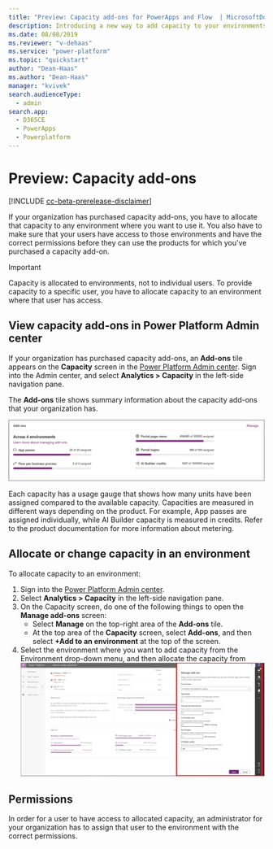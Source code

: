 ```yaml
---
title: "Preview: Capacity add-ons for PowerApps and Flow  | MicrosoftDocs"
description: Introducing a new way to add capacity to your environments.
ms.date: 08/08/2019
ms.reviewer: "v-dehaas"
ms.service: "power-platform"
ms.topic: "quickstart"
author: "Dean-Haas"
ms.author: "Dean-Haas"
manager: "kvivek"
search.audienceType: 
  - admin
search.app: 
  - D365CE
  - PowerApps
  - Powerplatform
---
```

# Preview: Capacity add-ons

[!INCLUDE [cc-beta-prerelease-disclaimer](../includes/cc-beta-prerelease-disclaimer.md)]

If your organization has purchased capacity add-ons, you have to allocate that capacity to any environment where you want to use it. You also have to make sure that your users have access to those environments and have the correct permissions before they can use the products for which you've purchased a capacity add-on.

> [!IMPORTANT]
> Capacity is allocated to environments, not to individual users. To provide capacity to a specific user, you have to allocate capacity to an environment where that user has access.

## View capacity add-ons in Power Platform Admin center

If your organization has purchased capacity add-ons, an **Add-ons** tile appears on the **Capacity** screen in the [Power Platform Admin center](https://admin.powerplatform.microsoft.com/). Sign into the Admin center, and select **Analytics > Capacity** in the left-side navigation pane.

The **Add-ons** tile shows summary information about the capacity add-ons that your organization has. 

![add-on-tile.png](media/add-on-tile.png)

Each capacity has a usage gauge that shows how many units have been assigned compared to the available capacity. Capacities are measured in different ways depending on the product. For example, App passes are assigned individually, while AI Builder capacity is measured in credits. Refer to the product documentation for more information about metering.

## Allocate or change capacity in an environment

To allocate capacity to an environment:

1. Sign into the [Power Platform Admin center](https://admin.powerplatform.microsoft.com/). 
1. Select **Analytics > Capacity** in the left-side navigation pane.
1. On the Capacity screen, do one of the following things to open the **Manage add-ons** screen:
    - Select **Manage** on the top-right area of the **Add-ons** tile.
    - At the top area of the **Capacity** screen, select **Add-ons**, and then select **+Add to an environment** at the top of the screen. 
4. Select the environment where you want to add capacity from the Environment drop-down menu, and then allocate the capacity from 
![Manage add-ons screen](media/manage-add-ons.png)

## Permissions

In order for a user to have access to allocated capacity, an administrator for your organization has to assign that user to the environment with the correct permissions. 
